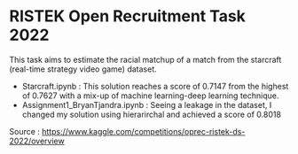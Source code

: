 # RISTEK Open Recruitment Task 2022
This task aims to estimate the racial matchup of a match from the starcraft (real-time strategy video game) dataset. 

* Starcraft.ipynb : This solution reaches a score of 0.7147 from the highest of 0.7627 with a mix-up of machine learning-deep learning technique.
* Assignment1_BryanTjandra.ipynb : Seeing a leakage in the dataset, I changed my solution using hierarirchal and achieved a score of 0.8018
 

Source : https://www.kaggle.com/competitions/oprec-ristek-ds-2022/overview
